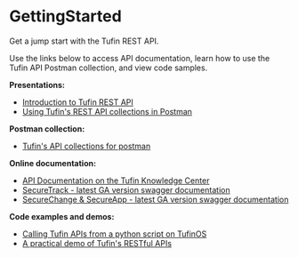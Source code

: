 # GettingStarted
Get a jump start with the Tufin REST API.

Use the links below to access API documentation, learn how to use the Tufin API Postman collection, and view code samples.

**Presentations:**
- [Introduction to Tufin REST API](https://download.tufin.com/support/downloads/Introduction_to_Tufin_REST_API.pdf)
- [Using Tufin's REST API collections in Postman](https://download.tufin.com/support/downloads/Using_Tufin_REST_API_collections_in_Postman.pdf)

**Postman collection:**
- [Tufin's API collections for postman](https://github.com/Tufin/postman)

**Online documentation:**
- [API Documentation on the Tufin Knowledge Center](https://forum.tufin.com/support/kc/latest/index.htm?toc.htm?securetrack_api.htm)
- [SecureTrack - latest GA version swagger documentation](https://forum.tufin.com/support/kc/latest/securetrack/apidoc/) 
- [SecureChange & SecureApp - latest GA  version swagger documentation](https://forum.tufin.com/support/kc/latest/securechangeworkflow/apidoc/)

**Code examples and demos:**
- [Calling Tufin APIs from a python script on TufinOS](https://plus.google.com/u/0/110390571728868776190/posts/YZdXUqV8oSG?sfc=true)
- [A practical demo of Tufin's RESTful APIs](https://github.com/Tufin/Firewall-Access-Request/blob/master/FirewallAccessRequest.xlsm?raw=true)

